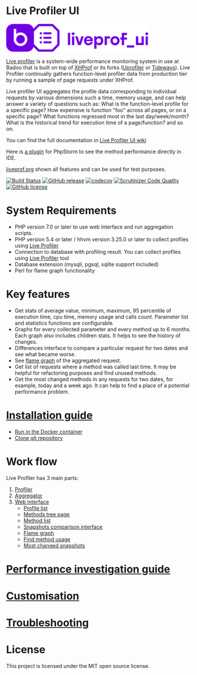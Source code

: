Live Profiler UI
================

![logo](images/liveprofui_logo.png "logo")

[Live profiler](https://github.com/badoo/liveprof) is a system-wide performance monitoring system in use at Badoo that is built on top of [XHProf](http://pecl.php.net/package/xhprof) or its forks ([Uprofiler](https://github.com/FriendsOfPHP/uprofiler) or [Tideways](https://github.com/tideways/php-profiler-extension)).
Live Profiler continually gathers function-level profiler data from production tier by running a sample of page requests under XHProf.

Live profiler UI aggregates the profile data corresponding to individual requests by various dimensions such a time, memory usage, and can help answer a variety of questions such as:
What is the function-level profile for a specific page?
How expensive is function "foo" across all pages, or on a specific page?
What functions regressed most in the last day/week/month?
What is the historical trend for execution time of a page/function? and so on.

You can find the full documentation in [Live Profiler UI wiki](https://github.com/badoo/liveprof-ui/wiki)

Here is [a plugin](https://plugins.jetbrains.com/plugin/13767-live-profiler) for PhpStorm to see the method performance directly in IDE.

[liveprof.org](http://liveprof.org/) shown all features and can be used for test purposes.

[![Build Status](https://travis-ci.org/badoo/liveprof-ui.svg?branch=master)](https://travis-ci.org/badoo/liveprof-ui)
[![GitHub release](https://img.shields.io/github/release/badoo/liveprof-ui.svg)](https://github.com/badoo/liveprof-ui/releases/latest)
[![codecov](https://codecov.io/gh/badoo/liveprof-ui/branch/master/graph/badge.svg)](https://codecov.io/gh/badoo/liveprof-ui)
[![Scrutinizer Code Quality](https://scrutinizer-ci.com/g/badoo/liveprof-ui/badges/quality-score.png?b=master)](https://scrutinizer-ci.com/g/badoo/liveprof-ui/?branch=master)
[![GitHub license](https://img.shields.io/github/license/badoo/liveprof-ui.svg)](https://github.com/badoo/liveprof-ui/blob/master/LICENSE)

System Requirements
===================

* PHP version 7.0 or later to use web interface and run aggregation scripts. 
* PHP version 5.4 or later / hhvm version 3.25.0 or later to collect profiles using [Live Profiler](https://github.com/badoo/liveprof)
* Connection to database with profiling result. You can collect profiles using [Live Profiler](https://github.com/badoo/liveprof) tool
* Database extension (mysqli, pgsql, sqlite support included)
* Perl for flame graph functionality

Key features
============

* Get stats of average value, minimum, maximum, 95 percentile of execution time, cpu time, memory usage and calls count. 
  Parameter list and statistics functions are configurable.
* Graphs for every collected parameter and every method up to 6 months. Each graph also includes children stats. It helps to see the history of changes.   
* Differences interface to compare a particular request for two dates and see what became worse.
* See [flame graph](http://www.brendangregg.com/flamegraphs.html) of the aggregated request.
* Get list of requests where a method was called last time. It may be helpful for refactoring purposes and find unused methods.
* Get the most changed methods in any requests for two dates, for example, today and a week ago. It can help to find a place of a potential performance problem. 

[Installation guide](https://github.com/badoo/liveprof-ui/wiki/Installation)
============================================================================
* [Run in the Docker container](https://github.com/badoo/liveprof-ui/wiki/Installation#Run-in-the-Docker-container)
* [Clone git repository](https://github.com/badoo/liveprof-ui/wiki/Installation#Clone-git-repository)

Work flow
=========

Live Profiler has 3 main parts:
1. [Profiler](https://github.com/badoo/liveprof-ui/wiki/Profiles-collection)
2. [Aggregator](https://github.com/badoo/liveprof-ui/wiki/Aggregation)
3. [Web interface](https://github.com/badoo/liveprof-ui/wiki/Web-interface)
    * [Profile list](https://github.com/badoo/liveprof-ui/wiki/Web-interface#Profile-list)
    * [Methods tree page](https://github.com/badoo/liveprof-ui/wiki/Web-interface#Methods-tree)
    * [Method list](https://github.com/badoo/liveprof-ui/wiki/Web-interface#Method-list)
    * [Snapshots comparison interface](https://github.com/badoo/liveprof-ui/wiki/Web-interface#Snapshots-comparison-interface)
    * [Flame graph](https://github.com/badoo/liveprof-ui/wiki/Web-interface#Flame-graph)
    * [Find method usage](https://github.com/badoo/liveprof-ui/wiki/Web-interface#Find-method-usage)
    * [Most changed snapshots](https://github.com/badoo/liveprof-ui/wiki/Web-interface#Most-changed-snapshots)

[Performance investigation guide](https://github.com/badoo/liveprof-ui/wiki/Performance-investigation-guide)
============================================================================================================

[Customisation](https://github.com/badoo/liveprof-ui/wiki/Customisation)
========================================================================

[Troubleshooting](https://github.com/badoo/liveprof-ui/wiki/Troubleshooting)
============================================================================

License
=======

This project is licensed under the MIT open source license.

